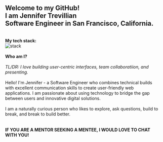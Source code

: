 ## Welcome to my GitHub!<br> I am Jennifer Trevillian <br> Software Engineer in San Francisco, California. 
\
**My tech stack:** 
\
![stack](https://github.com/JCPTrevillian/JCPTrevillian/assets/95890754/f7e49808-297a-4eb4-b8d3-77e91c5e357d)
\
\
**Who am I?**
\
\
*TL/DR: I love building user-centric interfaces, team collaboratiion, and presenting.* 
\
\
Hello! I'm Jennifer -  a Software Engineer who combines technical builds with excellent communication skills 
to create user-friendly web applications. I am passionate about using technology to bridge the gap 
between users and innovative digital solutions. 
\
\
I am a naturally curious person who likes to explore, ask questions, build to break, and break to build better.  
\
\
**IF YOU ARE A MENTOR SEEKING A MENTEE, I WOULD LOVE TO CHAT WITH YOU!** 

